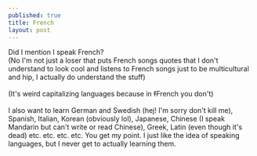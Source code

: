 ```yaml
---
published: true
title: French
layout: post
---
```

Did I mention I speak French?
<br/>
(No I'm not just a loser that puts French songs quotes that I don't understand to look cool and listens to French songs just to be multicultural and hip, I actually do understand the stuff)
<br/><br/>
(It's weird capitalizing languages because in <strike>f</strike>French you don't)
<br/><br/>
I also want to learn German and Swedish (hej! I'm sorry don't kill me), Spanish, Italian, Korean (obviously lol), Japanese, Chinese (I speak Mandarin but can't write or read Chinese), Greek, Latin (even though it's dead) etc. etc. etc. etc. You get my point. I just like the idea of speaking languages, but I never get to actually learning them.
